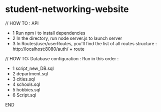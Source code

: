 # student-networking-website
// HOW TO : API
 - 1 Run npm i to install dependencies
 - 2 In the directory, run node server.js to launch server
 - 3 In Routes/user/userRoutes, you'll find the list of all routes
    structure : http://localhost:8080/auth/ + route
   
// HOW TO: Database configuration :
 Run in this order : 
 - 1 script_new_DB.sql
 - 2 department.sql
 - 3 cities.sql
 - 4 schools.sql
 - 5 hobbies.sql
 - 6 Script.sql 

 END
